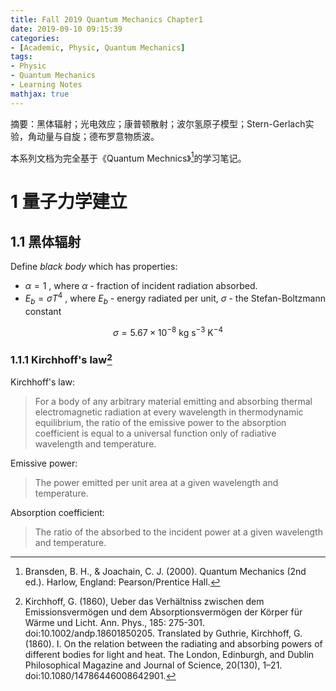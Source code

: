 ```yaml
---
title: Fall 2019 Quantum Mechanics Chapter1
date: 2019-09-10 09:15:39
categories:
- [Academic, Physic, Quantum Mechanics]
tags:
- Physic
- Quantum Mechanics
- Learning Notes
mathjax: true
---
```


摘要：黑体辐射；光电效应；康普顿散射；波尔氢原子模型；Stern-Gerlach实验，角动量与自旋；德布罗意物质波。

<!--more-->

本系列文档为完全基于《Quantum Mechnics》[^1]的学习笔记。

# 1 量子力学建立

## 1.1 黑体辐射

Define *black body* which has properties:
* $\alpha=1$ , where $\alpha$ - fraction of incident radiation absorbed.  
* $E_{b}=\sigma T^{4}$ , where $E_{b}$ - energy radiated per unit, $\sigma$ - the Stefan-Boltzmann constant

$$\sigma=5.67 \times 10^{-8} \ \mathrm{kg} \ \mathrm{s}^{-3} \ \mathrm{K}^{-4}$$

### 1.1.1 Kirchhoff's law[^2]

Kirchhoff's law:  
>For a body of any arbitrary material emitting and absorbing thermal electromagnetic radiation at every wavelength in thermodynamic equilibrium, the ratio of the emissive power to the absorption coefficient is equal to a universal function only of radiative wavelength and temperature.

Emissive power:  
>The power emitted per unit area at a given wavelength and temperature.

Absorption coefficient:  
>The ratio of the absorbed to the incident power at a given wavelength and temperature.


[^1]: Bransden, B. H., & Joachain, C. J. (2000). Quantum Mechanics (2nd ed.). Harlow, England: Pearson/Prentice Hall.
[^2]: Kirchhoff, G. (1860), Ueber das Verhältniss zwischen dem Emissionsvermögen und dem Absorptionsvermögen der Körper für Wärme und Licht. Ann. Phys., 185: 275-301. doi:10.1002/andp.18601850205. Translated by Guthrie, Kirchhoff, G. (1860). I. On the relation between the radiating and absorbing powers of different bodies for light and heat. The London, Edinburgh, and Dublin Philosophical Magazine and Journal of Science, 20(130), 1–21. doi:10.1080/14786446008642901.
